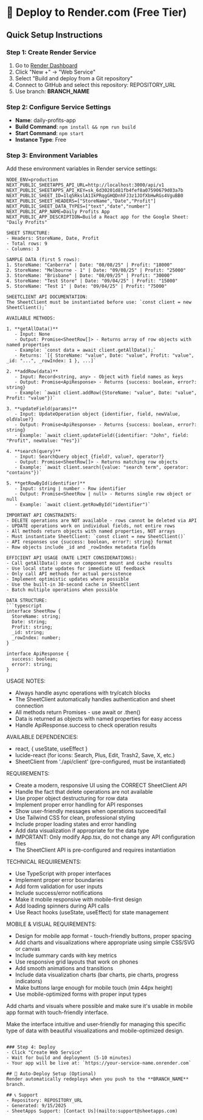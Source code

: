 
# 🚀 Deploy to Render.com (Free Tier)

## Quick Setup Instructions

### Step 1: Create Render Service
1. Go to [Render Dashboard](https://dashboard.render.com/)
2. Click "New +" → "Web Service"
3. Select "Build and deploy from a Git repository"
4. Connect to GitHub and select this repository: REPOSITORY_URL
5. Use branch: **BRANCH_NAME**

### Step 2: Configure Service Settings
- **Name**: daily-profits-app
- **Build Command**: `npm install && npm run build`
- **Start Command**: `npm start`
- **Instance Type**: Free

### Step 3: Environment Variables
Add these environment variables in Render service settings:

```
NODE_ENV=production
NEXT_PUBLIC_SHEETAPPS_API_URL=http://localhost:3000/api/v1
NEXT_PUBLIC_SHEETAPPS_API_KEY=sk_6d30201d81fb4fef8a07590679d03a7b
NEXT_PUBLIC_SHEET_ID=1lq5RkslA1IkPRqgGHQDnhFJ3z1JOfXbHwRGs4VguBB0
NEXT_PUBLIC_SHEET_HEADERS=["StoreName","Date","Profit"]
NEXT_PUBLIC_SHEET_DATA_TYPES=["text","date","number"]
NEXT_PUBLIC_APP_NAME=Daily Profits App
NEXT_PUBLIC_APP_DESCRIPTION=Build a React app for the Google Sheet: "Daily Profits"

SHEET STRUCTURE:
- Headers: StoreName, Date, Profit
- Total rows: 9
- Columns: 3

SAMPLE DATA (first 5 rows):
1. StoreName: "Canberra" | Date: "08/08/25" | Profit: "18000"
2. StoreName: "Melbourne - 1" | Date: "09/08/25" | Profit: "25000"
3. StoreName: "Brisbane" | Date: "08/09/25" | Profit: "30000"
4. StoreName: "Test Store" | Date: "09/04/25" | Profit: "15000"
5. StoreName: "Test 1" | Date: "09/04/25" | Profit: "75000"

SHEETCLIENT API DOCUMENTATION:
The SheetClient must be instantiated before use: `const client = new SheetClient();`

AVAILABLE METHODS:

1. **getAllData()**
   - Input: None
   - Output: Promise<SheetRow[]> - Returns array of row objects with named properties
   - Example: `const data = await client.getAllData();`
   - Returns: `[{ StoreName: "value", Date: "value", Profit: "value", _id: "...", _rowIndex: 1 }, ...]`

2. **addRow(data)**
   - Input: Record<string, any> - Object with field names as keys
   - Output: Promise<ApiResponse> - Returns {success: boolean, error?: string}
   - Example: `await client.addRow({StoreName: "value", Date: "value", Profit: "value"})`

3. **updateField(params)**
   - Input: UpdateOperation object {identifier, field, newValue, oldValue?}
   - Output: Promise<ApiResponse> - Returns {success: boolean, error?: string}
   - Example: `await client.updateField({identifier: "John", field: "Profit", newValue: "Yes"})`

4. **search(query)**
   - Input: SearchQuery object {field?, value?, operator?}
   - Output: Promise<SheetRow[]> - Returns matching row objects
   - Example: `await client.search({value: "search term", operator: "contains"})`

5. **getRowById(identifier)**
   - Input: string | number - Row identifier
   - Output: Promise<SheetRow | null> - Returns single row object or null
   - Example: `await client.getRowById("identifier")`

IMPORTANT API CONSTRAINTS:
- DELETE operations are NOT available - rows cannot be deleted via API
- UPDATE operations work on individual fields, not entire rows
- All methods return objects with named properties, NOT arrays
- Must instantiate SheetClient: `const client = new SheetClient()`
- API responses use {success: boolean, error?: string} format
- Row objects include _id and _rowIndex metadata fields

EFFICIENT API USAGE (RATE LIMIT CONSIDERATIONS):
- Call getAllData() once on component mount and cache results
- Use local state updates for immediate UI feedback
- Only call API methods for actual persistence
- Implement optimistic updates where possible
- Use the built-in 30-second cache in SheetClient
- Batch multiple operations when possible

DATA STRUCTURE:
```typescript
interface SheetRow {
  StoreName: string;
  Date: string;
  Profit: string;
  _id: string;
  _rowIndex: number;
}

interface ApiResponse {
  success: boolean;
  error?: string;
}
```

USAGE NOTES:
- Always handle async operations with try/catch blocks
- The SheetClient automatically handles authentication and sheet connection
- All methods return Promises - use await or .then()
- Data is returned as objects with named properties for easy access
- Handle ApiResponse.success to check operation results

AVAILABLE DEPENDENCIES:
- react, { useState, useEffect }
- lucide-react (for icons: Search, Plus, Edit, Trash2, Save, X, etc.)
- SheetClient from './api/client' (pre-configured, must be instantiated)

REQUIREMENTS:
- Create a modern, responsive UI using the CORRECT SheetClient API
- Handle the fact that delete operations are not available
- Use proper object destructuring for row data
- Implement proper error handling for API responses
- Show user-friendly messages when operations succeed/fail
- Use Tailwind CSS for clean, professional styling
- Include proper loading states and error handling
- Add data visualization if appropriate for the data type
- IMPORTANT: Only modify App.tsx, do not change any API configuration files
- The SheetClient API is pre-configured and requires instantiation

TECHNICAL REQUIREMENTS:
- Use TypeScript with proper interfaces
- Implement proper error boundaries
- Add form validation for user inputs
- Include success/error notifications
- Make it mobile responsive with mobile-first design
- Add loading spinners during API calls
- Use React hooks (useState, useEffect) for state management

MOBILE & VISUAL REQUIREMENTS:
- Design for mobile app format - touch-friendly buttons, proper spacing
- Add charts and visualizations where appropriate using simple CSS/SVG or canvas
- Include summary cards with key metrics
- Use responsive grid layouts that work on phones
- Add smooth animations and transitions
- Include data visualization charts (bar charts, pie charts, progress indicators)
- Make buttons large enough for mobile touch (min 44px height)
- Use mobile-optimized forms with proper input types

Add charts and visuals where possible and make sure it's usable in mobile app format with touch-friendly interface.

Make the interface intuitive and user-friendly for managing this specific type of data with beautiful visualizations and mobile-optimized design.
```

### Step 4: Deploy
- Click "Create Web Service"
- Wait for build and deployment (5-10 minutes)
- Your app will be live at: `https://your-service-name.onrender.com`

## 🔄 Auto-Deploy Setup (Optional)
Render automatically redeploys when you push to the **BRANCH_NAME** branch.

## 📞 Support
- Repository: REPOSITORY_URL
- Generated: 9/15/2025
- SheetApps Support: [Contact Us](mailto:support@sheetapps.com)
